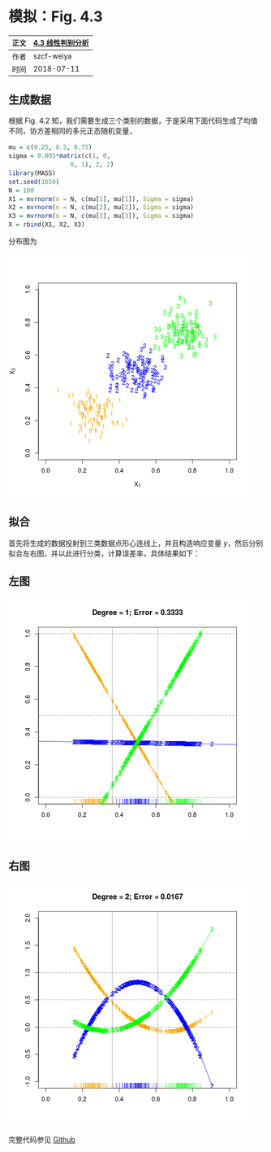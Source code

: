 # 模拟：Fig. 4.3

| 正文 | [4.3 线性判别分析](../../04-Linear-Methods-for-Classification/4.2-Linear-Regression-of-an-Indicator-Matrix/index.html) |
| ---- | ---------------------------------------- |
| 作者   | szcf-weiya                               |
| 时间   | 2018-07-11                               |

## 生成数据

根据 Fig. 4.2 知，我们需要生成三个类别的数据，于是采用下面代码生成了均值不同，协方差相同的多元正态随机变量，

```r
mu = c(0.25, 0.5, 0.75)
sigma = 0.005*matrix(c(1, 0,
                 0, 1), 2, 2)
library(MASS)
set.seed(1650)
N = 100
X1 = mvrnorm(n = N, c(mu[1], mu[1]), Sigma = sigma)
X2 = mvrnorm(n = N, c(mu[2], mu[2]), Sigma = sigma)
X3 = mvrnorm(n = N, c(mu[3], mu[3]), Sigma = sigma)
X = rbind(X1, X2, X3)
```

分布图为

![](reproduce-fig-4-2.png)

## 拟合

首先将生成的数据投射到三类数据点形心连线上，并且构造响应变量 $y$，然后分别拟合左右图，并以此进行分类，计算误差率，具体结果如下：

## 左图

![](reproduce-fig-4-3l.png)

## 右图

![](reproduce-fig-4-3r.png)

完整代码参见 [Github](https://github.com/szcf-weiya/ESL-CN/tree/master/docs/notes/LDA/sim-fig-4-2.R)

